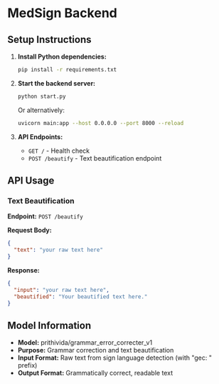 # MedSign Backend

## Setup Instructions

1. **Install Python dependencies:**
   ```bash
   pip install -r requirements.txt
   ```

2. **Start the backend server:**
   ```bash
   python start.py
   ```
   
   Or alternatively:
   ```bash
   uvicorn main:app --host 0.0.0.0 --port 8000 --reload
   ```

3. **API Endpoints:**
   - `GET /` - Health check
   - `POST /beautify` - Text beautification endpoint

## API Usage

### Text Beautification
**Endpoint:** `POST /beautify`

**Request Body:**
```json
{
  "text": "your raw text here"
}
```

**Response:**
```json
{
  "input": "your raw text here",
  "beautified": "Your beautified text here."
}
```

## Model Information
- **Model:** prithivida/grammar_error_correcter_v1
- **Purpose:** Grammar correction and text beautification
- **Input Format:** Raw text from sign language detection (with "gec: " prefix)
- **Output Format:** Grammatically correct, readable text
